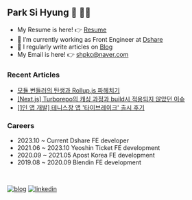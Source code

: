 
## Park Si Hyung 👋 🙆‍♂️

- My Resume is here! 👉 [Resume](https://teveloper.notion.site/Sihyung-Park-75d6d11045fa437fbf34fb467e56914c)
- 🌱 I’m currently working as Front Engineer at [Dshare](https://www.dshare.co.kr/)
- 📝 I regularly write articles on [Blog](https://teveloper.tistory.com/)
- My Email is here! 👉  shpkc@naver.com

### Recent Articles
- [모듈 번들러의 탄생과 Rollup.js 파헤치기](https://teveloper.tistory.com/78)
- [[Next.js] Turborepo의 캐싱 과정과 build시 적용되지 않았던 이슈](https://teveloper.tistory.com/77)
- [[1인 앱 개발] 테니스장 앱 '타이브레이크' 출시 후기](https://teveloper.tistory.com/70)

### Careers
- 2023.10 ~ Current Dshare FE developer
- 2021.06 ~ 2023.10 Yeoshin Ticket FE development
- 2020.09 ~ 2021.05 Apost Korea FE development
- 2019.08 ~ 2020.09 Blendin FE development

<br/>


[![blog](https://img.shields.io/badge/Blog-%23000000.svg?&style=for-the-badge&logo=Buy%20Me%20A%20Coffee&logoColor=white)](https://teveloper.tistory.com/)
[![linkedin](https://img.shields.io/badge/linkedin-%231E77B5.svg?&style=for-the-badge&logo=linkedin&logoColor=white)](https://www.linkedin.com/in/sihyung-park-1a8805211/)
